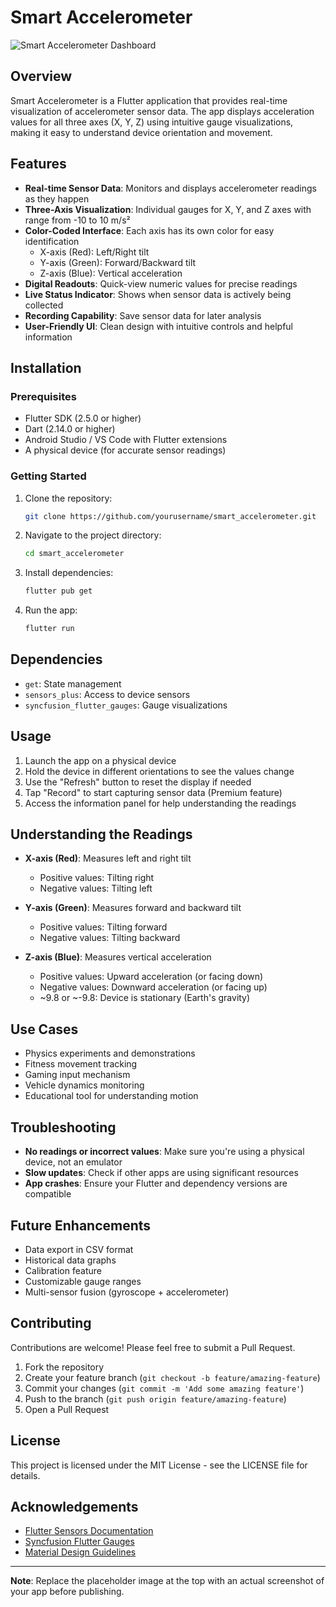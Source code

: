 # Smart Accelerometer

<img src="![image](https://github.com/user-attachments/assets/68a6712e-8b37-4870-b8f2-273c2082b7ee)" alt="Smart Accelerometer Dashboard" />

## Overview

Smart Accelerometer is a Flutter application that provides real-time visualization of accelerometer sensor data. The app displays acceleration values for all three axes (X, Y, Z) using intuitive gauge visualizations, making it easy to understand device orientation and movement.

## Features

- **Real-time Sensor Data**: Monitors and displays accelerometer readings as they happen
- **Three-Axis Visualization**: Individual gauges for X, Y, and Z axes with range from -10 to 10 m/s²
- **Color-Coded Interface**: Each axis has its own color for easy identification
  - X-axis (Red): Left/Right tilt
  - Y-axis (Green): Forward/Backward tilt
  - Z-axis (Blue): Vertical acceleration
- **Digital Readouts**: Quick-view numeric values for precise readings
- **Live Status Indicator**: Shows when sensor data is actively being collected
- **Recording Capability**: Save sensor data for later analysis
- **User-Friendly UI**: Clean design with intuitive controls and helpful information

## Installation

### Prerequisites

- Flutter SDK (2.5.0 or higher)
- Dart (2.14.0 or higher)
- Android Studio / VS Code with Flutter extensions
- A physical device (for accurate sensor readings)

### Getting Started

1. Clone the repository:
   ```bash
   git clone https://github.com/yourusername/smart_accelerometer.git
   ```

2. Navigate to the project directory:
   ```bash
   cd smart_accelerometer
   ```

3. Install dependencies:
   ```bash
   flutter pub get
   ```

4. Run the app:
   ```bash
   flutter run
   ```

## Dependencies

- `get`: State management
- `sensors_plus`: Access to device sensors
- `syncfusion_flutter_gauges`: Gauge visualizations

## Usage

1. Launch the app on a physical device
2. Hold the device in different orientations to see the values change
3. Use the "Refresh" button to reset the display if needed
4. Tap "Record" to start capturing sensor data (Premium feature)
5. Access the information panel for help understanding the readings

## Understanding the Readings

- **X-axis (Red)**: Measures left and right tilt
  - Positive values: Tilting right
  - Negative values: Tilting left

- **Y-axis (Green)**: Measures forward and backward tilt
  - Positive values: Tilting forward
  - Negative values: Tilting backward

- **Z-axis (Blue)**: Measures vertical acceleration
  - Positive values: Upward acceleration (or facing down)
  - Negative values: Downward acceleration (or facing up)
  - ~9.8 or ~-9.8: Device is stationary (Earth's gravity)

## Use Cases

- Physics experiments and demonstrations
- Fitness movement tracking
- Gaming input mechanism
- Vehicle dynamics monitoring
- Educational tool for understanding motion

## Troubleshooting

- **No readings or incorrect values**: Make sure you're using a physical device, not an emulator
- **Slow updates**: Check if other apps are using significant resources
- **App crashes**: Ensure your Flutter and dependency versions are compatible

## Future Enhancements

- Data export in CSV format
- Historical data graphs
- Calibration feature
- Customizable gauge ranges
- Multi-sensor fusion (gyroscope + accelerometer)

## Contributing

Contributions are welcome! Please feel free to submit a Pull Request.

1. Fork the repository
2. Create your feature branch (`git checkout -b feature/amazing-feature`)
3. Commit your changes (`git commit -m 'Add some amazing feature'`)
4. Push to the branch (`git push origin feature/amazing-feature`)
5. Open a Pull Request

## License

This project is licensed under the MIT License - see the LICENSE file for details.

## Acknowledgements

- [Flutter Sensors Documentation](https://flutter.dev)
- [Syncfusion Flutter Gauges](https://www.syncfusion.com/flutter-widgets/flutter-radial-gauge)
- [Material Design Guidelines](https://material.io/design)

---

**Note**: Replace the placeholder image at the top with an actual screenshot of your app before publishing.
